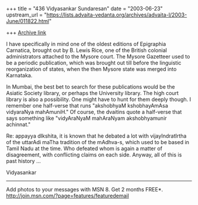 +++
title = "436 Vidyasankar Sundaresan"
date = "2003-06-23"
upstream_url = "https://lists.advaita-vedanta.org/archives/advaita-l/2003-June/011822.html"

+++
[Archive link](https://lists.advaita-vedanta.org/archives/advaita-l/2003-June/011822.html)


I have specifically in mind one of the oldest editions of Epigraphia 
Carnatica, brought out by B. Lewis Rice, one of the British colonial 
administrators attached to the Mysore court. The Mysore Gazetteer used to be 
a periodic publication, which was brought out till before the linguistic 
reorganization of states, when the then Mysore state was merged into 
Karnataka.

In Mumbai, the best bet to search for these publications would be the 
Asiatic Society library, or perhaps the University library. The high court 
library is also a possibility. One might have to hunt for them deeply 
though. I remember one half-verse that runs "akshobhyaM kshobhayAmAsa 
vidyaraNya mahAmuniH." Of course, the dvaitins quote a half-verse that says 
something like "vidyAraNyaM mahAraNyam akshobhyamunir achinnat."

Re: appayya dIkshita, it is known that he debated a lot with 
vijayIndratIrtha of the uttarAdi maTha tradition of the mAdhva-s, which used 
to be based in Tamil Nadu at the time. Who defeated whom is again a matter 
of disagreement, with conflicting claims on each side. Anyway, all of this 
is past history ...

Vidyasankar

_________________________________________________________________
Add photos to your messages with MSN 8. Get 2 months FREE*.  
http://join.msn.com/?page=features/featuredemail

